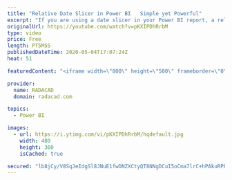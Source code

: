 ```yaml
---
title: "Relative Date Slicer in Power BI   Simple yet Powerful"
excerpt: "If you are using a date slicer in your Power BI report, a relative date slicer is one of the options to consider for sure. This is a very simple type of slicer to use, but very effective in terms of options that it provides for the user to slice and dice the data. Let’s check it out in this short video."
originalUrl: https://youtube.com/watch?v=pKXIPDhRrbM
type: video
price: Free
length: PT5M5S
publishedDateTime: 2020-05-04T17:07:24Z
heat: 51

featuredContent: "<iframe width=\"800\" height=\"500\" frameborder=\"0\" src=\"https://www.youtube.com/embed/pKXIPDhRrbM\" allow=\"accelerometer; autoplay; encrypted-media; gyroscope; picture-in-picture\" allowfullscreen></iframe>"

provider:
  name: RADACAD
  domain: radacad.com

topics:
  - Power BI

images:
  - url: https://i.ytimg.com/vi/pKXIPDhRrbM/hqdefault.jpg
    width: 480
    height: 360
    isCached: true

secured: "lb8jCy/V8SqJeIdgSl8JNuE1fwDNZXCtyQT8NNgDCuI5oCma7lrC+hPAkuRPRngiTuNzFa04JsgIcSBeEJ8mIswwND7pDGNeQTbkp/B2HcagZltgthnqdRqkbfQ1mrYedUECsXUoOX97KFUGfQtPngJyqhD0WEejL/DCQThK+v3x6XU/TA3ycZo0KMsBQJn6eKT3cb91vkW7XNwro2pG2Rb/qmC1tqsNlRivTi9RcWjx5qZAqMOwqxHcDydb8powQ51D3T34RibwHdEPhbkY3pgT4C6nsp+nfPtdU8CeirfgQE6xkmdIeAr5ieKaEzi9Ux9cRSOsOSjR44AAzPlxS4mW1rY0TrgEJ5rBuxtrFbGoVDmkIEfiItP4uG1ti1t9Gi8QfWjaIhjf01Mi0UPHdM2F+MAPPiRAh37t0fUPD4M=;XtulCtehcJ/GABy3rCupfw=="
---
```


